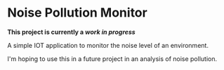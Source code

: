 # Noise Pollution Monitor

**This project is currently a _work in progress_**

A simple IOT application to monitor the noise level of an environment.  
  
I'm hoping to use this in a future project in an analysis of noise pollution.

